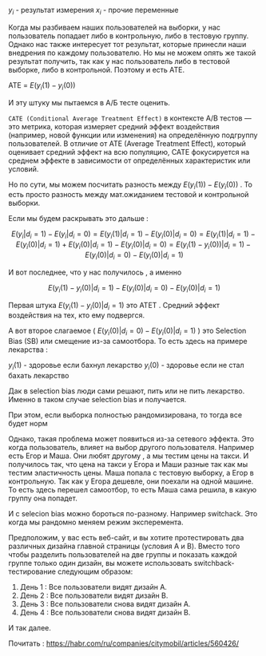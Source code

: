 $y_i$ - результат измерения
$x_i$ - прочие переменные 

Когда мы разбиваем наших пользователей на выборки, у нас пользователь попадает либо в контрольную, либо в тестовую группу. Однако нас также интересует тот результат, которые принесли наши внедрения по каждому пользователю. Но мы не можем опять же такой результат получить, так как  у нас пользователь либо в тестовой выборке, либо в контрольной.  Поэтому и есть ATE. 

ATE = $E(y_i(1) - y_i(0))$  

И эту штуку мы пытаемся в А/Б тесте оценить. 

`CATE (Conditional Average Treatment Effect)` в контексте A/B тестов — это метрика, которая измеряет средний эффект воздействия (например, новой функции или изменения) на определённую подгруппу пользователей. В отличие от ATE (Average Treatment Effect), который оценивает средний эффект на всю популяцию, CATE фокусируется на среднем эффекте в зависимости от определённых характеристик или условий.

Но по сути, мы можем посчитать разность между $E(y_i(1)) - E(y_i(0))$ .  То есть просто разность между мат.ожиданием тестовой и контрольной выборки. 

Если мы будем раскрывать это дальше : 

$$
E(y_i | d_i= 1) - E(y_i | d_i = 0) = E(y_i(1) | d_i= 1) - E(y_i(0) | d_i = 0)  =  E(y_i(1) | d_i= 1) - E(y_i(0) | d_i = 1)  +  E(y_i(0) | d_i= 1) - E(y_i(0) | d_i = 0) =  E(y_i(1)  - y_i(0))| d_i= 1) - E(y_i(0) | d_i = 0) - E(y_i(0) | d_i = 1)
$$

И вот последнее, что у нас получилось , а именно 

$$
E(y_i(1)  - y_i(0)| d_i= 1) - E(y_i(0) | d_i = 0) - E(y_i(0) | d_i = 1)
$$

Первая штука  $E(y_i(1)  - y_i(0)| d_i= 1)$  это ATET . Средний эффект воздействия на тех, кто ему подвергся. 

А вот второе слагаемое ( $E(y_i(0) | d_i = 0) - E(y_i(0) | d_i = 1)$ ) это Selection Bias (SB) или смещение из-за самоотбора. То есть здесь на примере лекарства : 

$y_i(1)$ - здоровье если бахнул лекарство 
$y_i(0)$ - здоровье если не стал бахать лекарство 

Дак в selection bias люди сами решают, пить или не пить лекарство. Именно в таком случае selection bias и получается. 

При этом, если выборка полностью рандомизирована,  то тогда все будет норм

Однако, такая проблема может появиться из-за сетевого эффекта. Это когда пользователь, влияет на выбор другого пользователя. Например есть Егор и Маша. Они любят другому , а мы тестим цены на такси. И получилось так, что цена на такси у Егора и Маши разные так как мы тестим эластичность цены. Маша попала с тестовую выборку, а Егор в контрольную. Так как у Егора дешевле, они поехали на одной машине. То есть здесь перешел самоотбор, то есть Маша сама решила, в какую группу она попадет. 

И с selecion bias можно бороться по-разному. Например switchack. Это когда мы рандомно меняем режим эксперемента. 

Предположим, у вас есть веб-сайт, и вы хотите протестировать два различных дизайна главной страницы (условия A и B). Вместо того чтобы разделить пользователей на две группы и показать каждой группе только один дизайн, вы можете использовать switchback-тестирование следующим образом:

1. День 1 : Все пользователи видят дизайн A.
2. День 2 : Все пользователи видят дизайн B.
3. День 3 : Все пользователи снова видят дизайн A.
4. День 4 : Все пользователи снова видят дизайн B.

И так далее.

Почитать : 
https://habr.com/ru/companies/citymobil/articles/560426/




